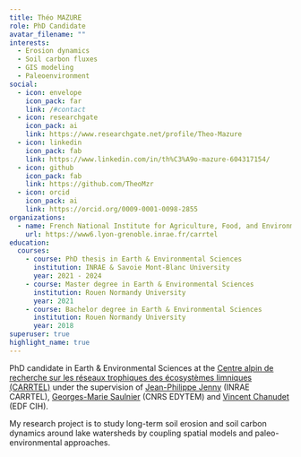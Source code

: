 ```yaml
---
title: Théo MAZURE
role: PhD Candidate
avatar_filename: ""
interests:
  - Erosion dynamics
  - Soil carbon fluxes
  - GIS modeling
  - Paleoenvironment
social:
  - icon: envelope
    icon_pack: far
    link: /#contact
  - icon: researchgate
    icon_pack: ai
    link: https://www.researchgate.net/profile/Theo-Mazure
  - icon: linkedin
    icon_pack: fab
    link: https://www.linkedin.com/in/th%C3%A9o-mazure-604317154/
  - icon: github
    icon_pack: fab
    link: https://github.com/TheoMzr
  - icon: orcid
    icon_pack: ai
    link: https://orcid.org/0009-0001-0098-2855
organizations:
  - name: French National Institute for Agriculture, Food, and Environment (INRAE)
    url: https://www6.lyon-grenoble.inrae.fr/carrtel
education:
  courses:
    - course: PhD thesis in Earth & Environmental Sciences
      institution: INRAE & Savoie Mont-Blanc University
      year: 2021 - 2024
    - course: Master degree in Earth & Environmental Sciences
      institution: Rouen Normandy University
      year: 2021
    - course: Bachelor degree in Earth & Environmental Sciences
      institution: Rouen Normandy University
      year: 2018
superuser: true
highlight_name: true
---
```

PhD candidate in Earth & Environmental Sciences at the [Centre alpin de recherche sur les réseaux trophiques des écosystèmes limniques (CARRTEL)](https://www6.lyon-grenoble.inrae.fr/carrtel) under the supervision of [Jean-Philippe Jenny](https://www6.lyon-grenoble.inrae.fr/carrtel/Personnel-CVs/Jenny-Jean-Philippe) (INRAE CARRTEL), [Georges-Marie Saulnier](https://www.researchgate.net/profile/Georges-Marie-Saulnier) (CNRS EDYTEM) and [Vincent Chanudet](https://www.researchgate.net/profile/Vincent-Chanudet) (EDF CIH).

My research project is to study long-term soil erosion and soil carbon dynamics around lake watersheds by coupling spatial models and paleo-environmental approaches.
